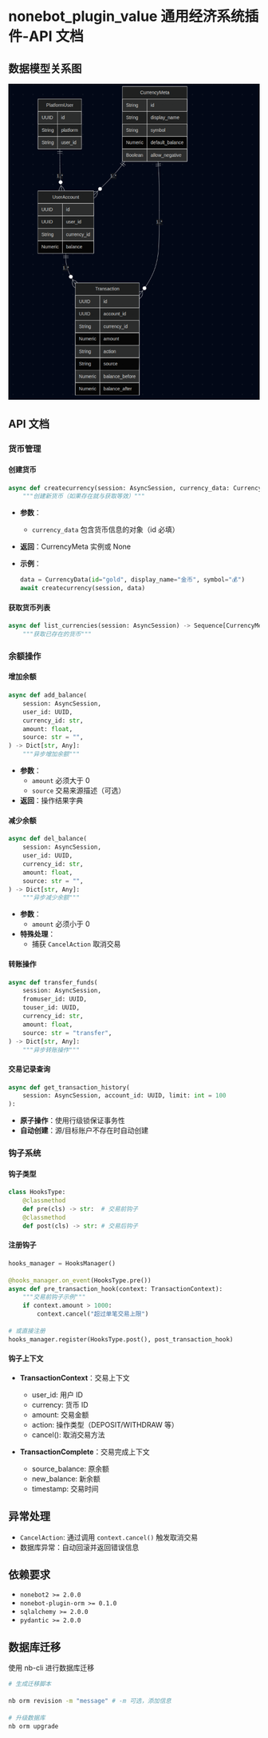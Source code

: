 # nonebot_plugin_value 通用经济系统插件-API 文档

## 数据模型关系图

![结构图](image.png)

## API 文档

### 货币管理

#### 创建货币

```python
async def createcurrency(session: AsyncSession, currency_data: CurrencyData) -> CurrencyMeta | None:
    """创建新货币（如果存在就与获取等效）"""
```

- **参数**：
  - `currency_data` 包含货币信息的对象（id 必填）
- **返回**：CurrencyMeta 实例或 None
- **示例**：

  ```python
  data = CurrencyData(id="gold", display_name="金币", symbol="💰")
  await createcurrency(session, data)
  ```

#### 获取货币列表

```python
async def list_currencies(session: AsyncSession) -> Sequence[CurrencyMeta]:
    """获取已存在的货币"""
```

### 余额操作

#### 增加余额

```python
async def add_balance(
    session: AsyncSession,
    user_id: UUID,
    currency_id: str,
    amount: float,
    source: str = "",
) -> Dict[str, Any]:
    """异步增加余额"""
```

- **参数**：
  - `amount` 必须大于 0
  - `source` 交易来源描述（可选）
- **返回**：操作结果字典

#### 减少余额

```python
async def del_balance(
    session: AsyncSession,
    user_id: UUID,
    currency_id: str,
    amount: float,
    source: str = "",
) -> Dict[str, Any]:
    """异步减少余额"""
```

- **参数**：
  - `amount` 必须小于 0
- **特殊处理**：
  - 捕获 `CancelAction` 取消交易

#### 转账操作

```python
async def transfer_funds(
    session: AsyncSession,
    fromuser_id: UUID,
    touser_id: UUID,
    currency_id: str,
    amount: float,
    source: str = "transfer",
) -> Dict[str, Any]:
    """异步转账操作"""
```

#### 交易记录查询

```python
async def get_transaction_history(
    session: AsyncSession, account_id: UUID, limit: int = 100
):
```

- **原子操作**：使用行级锁保证事务性
- **自动创建**：源/目标账户不存在时自动创建

### 钩子系统

#### 钩子类型

```python
class HooksType:
    @classmethod
    def pre(cls) -> str:  # 交易前钩子
    @classmethod
    def post(cls) -> str: # 交易后钩子
```

#### 注册钩子

```python
hooks_manager = HooksManager()

@hooks_manager.on_event(HooksType.pre())
async def pre_transaction_hook(context: TransactionContext):
    """交易前钩子示例"""
    if context.amount > 1000:
        context.cancel("超过单笔交易上限")

# 或直接注册
hooks_manager.register(HooksType.post(), post_transaction_hook)
```

#### 钩子上下文

- **TransactionContext**：交易上下文

  - user_id: 用户 ID
  - currency: 货币 ID
  - amount: 交易金额
  - action: 操作类型（DEPOSIT/WITHDRAW 等）
  - cancel(): 取消交易方法

- **TransactionComplete**：交易完成上下文
  - source_balance: 原余额
  - new_balance: 新余额
  - timestamp: 交易时间

## 异常处理

- `CancelAction`: 通过调用 `context.cancel()` 触发取消交易
- 数据库异常：自动回滚并返回错误信息

## 依赖要求

- `nonebot2 >= 2.0.0`
- `nonebot-plugin-orm >= 0.1.0`
- `sqlalchemy >= 2.0.0`
- `pydantic >= 2.0.0`

## 数据库迁移

使用 nb-cli 进行数据库迁移

```bash
# 生成迁移脚本

nb orm revision -m "message" # -m 可选，添加信息

# 升级数据库
nb orm upgrade

```
